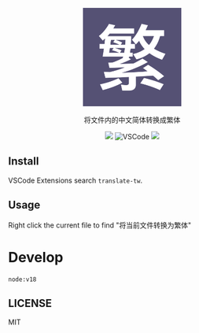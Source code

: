 
<p align="center">
  <img src="icon.png" width="200" />
  <p align="center">将文件内的中文简体转换成繁体</p>
  <p align="center">
    <img src="https://img.shields.io/github/package-json/v/xjh22222228/vscode-translate-tw" />
    <img alt="VSCode" src="https://img.shields.io/static/v1.svg?label=&message=VSCode&style=flat-square&color=0066B8">
    <img src="https://img.shields.io/github/license/xjh22222228/vscode-translate-tw" />
  </p>
</p>

## Install
VSCode Extensions search `translate-tw`.


## Usage
Right click the current file to find "将当前文件转换为繁体"

# Develop
```
node:v18
```


## LICENSE
MIT

